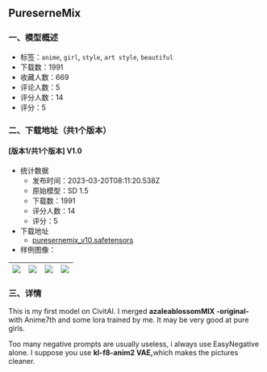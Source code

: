 ## PureserneMix
### 一、模型概述

- 标签：`anime`, `girl`, `style`, `art style`, `beautiful`
- 下载数：1991
- 收藏人数：669
- 评论人数：5
- 评分人数：14
- 评分：5

### 二、下载地址（共1个版本）

#### [版本1/共1个版本] V1.0

- 统计数据
  - 发布时间：2023-03-20T08:11:20.538Z
  - 原始模型：SD 1.5
  - 下载数：1991
  - 评分人数：14
  - 评分：5
- 下载地址
  - [puresernemix_v10.safetensors](https://civitai.com/api/download/models/25502)
- 样例图像：

| <img src="https://image.civitai.com/xG1nkqKTMzGDvpLrqFT7WA/d463cb90-8f22-4bf5-8612-68e19dba4d00/width=450/279914.jpeg" /> | <img src="https://image.civitai.com/xG1nkqKTMzGDvpLrqFT7WA/0530ae8d-b902-44fc-01b2-e5341741e300/width=450/279923.jpeg" /> | <img src="https://image.civitai.com/xG1nkqKTMzGDvpLrqFT7WA/a1681c94-9641-4296-003d-91137df58000/width=450/279922.jpeg" /> | <img src="https://image.civitai.com/xG1nkqKTMzGDvpLrqFT7WA/b4b4933d-2b6f-462e-b3c5-66729de45400/width=450/279921.jpeg" /> |
| ---- | ---- | ---- | ---- |


### 三、详情
<p>This is my first model on CivitAI. I merged <strong>azaleablossomMIX -original- </strong>with Anime7th and some lora trained by me. It may be very good at pure girls.</p><p>Too many negative prompts are usually useless, i always use EasyNegative alone. I suppose you  use <strong>kl-f8-anim2 VAE,</strong>which makes the pictures cleaner.</p><p><strong><br /></strong></p>